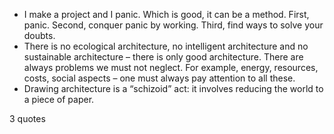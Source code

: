  - I make a project and I panic. Which is good, it can be a method. First, panic. Second, conquer panic by working. Third, find ways to solve your doubts.
 - There is no ecological architecture, no intelligent architecture and no sustainable architecture – there is only good architecture. There are always problems we must not neglect. For example, energy, resources, costs, social aspects – one must always pay attention to all these.
 - Drawing architecture is a “schizoid” act: it involves reducing the world to a piece of paper.

3 quotes